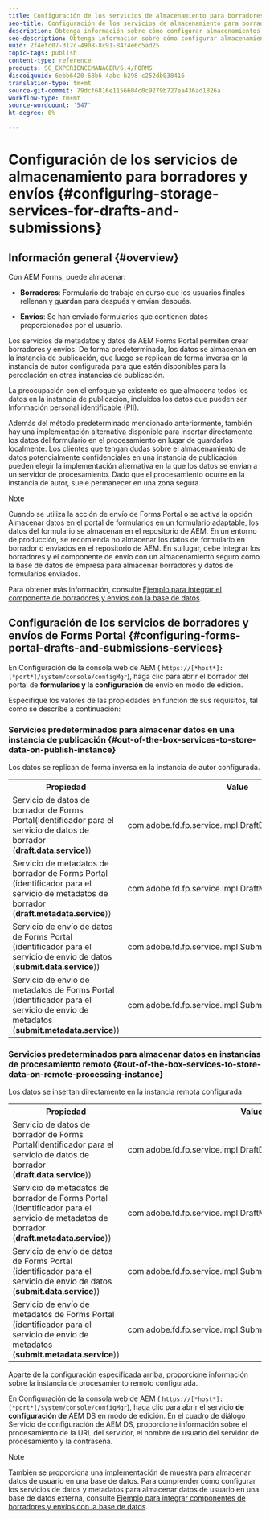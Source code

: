 ```yaml
---
title: Configuración de los servicios de almacenamiento para borradores y envíos
seo-title: Configuración de los servicios de almacenamiento para borradores y envíos
description: Obtenga información sobre cómo configurar almacenamientos para borradores y envíos
seo-description: Obtenga información sobre cómo configurar almacenamientos para borradores y envíos
uuid: 2f4efc07-312c-4908-8c91-84f4e6c5ad25
topic-tags: publish
content-type: reference
products: SG_EXPERIENCEMANAGER/6.4/FORMS
discoiquuid: 6ebb6420-68b6-4abc-b298-c252db038416
translation-type: tm+mt
source-git-commit: 79dcf6816e1156604c0c9279b727ea436ad1826a
workflow-type: tm+mt
source-wordcount: '547'
ht-degree: 0%

---
```



# Configuración de los servicios de almacenamiento para borradores y envíos {#configuring-storage-services-for-drafts-and-submissions}

## Información general {#overview}

Con AEM Forms, puede almacenar:

* **Borradores**: Formulario de trabajo en curso que los usuarios finales rellenan y guardan para después y envían después.

* **Envíos**: Se han enviado formularios que contienen datos proporcionados por el usuario.

Los servicios de metadatos y datos de AEM Forms Portal permiten crear borradores y envíos. De forma predeterminada, los datos se almacenan en la instancia de publicación, que luego se replican de forma inversa en la instancia de autor configurada para que estén disponibles para la percolación en otras instancias de publicación.

La preocupación con el enfoque ya existente es que almacena todos los datos en la instancia de publicación, incluidos los datos que pueden ser Información personal identificable (PII).

Además del método predeterminado mencionado anteriormente, también hay una implementación alternativa disponible para insertar directamente los datos del formulario en el procesamiento en lugar de guardarlos localmente. Los clientes que tengan dudas sobre el almacenamiento de datos potencialmente confidenciales en una instancia de publicación pueden elegir la implementación alternativa en la que los datos se envían a un servidor de procesamiento. Dado que el procesamiento ocurre en la instancia de autor, suele permanecer en una zona segura.

>[!NOTE]
>
>Cuando se utiliza la acción de envío de Forms Portal o se activa la opción Almacenar datos en el portal de formularios en un formulario adaptable, los datos del formulario se almacenan en el repositorio de AEM. En un entorno de producción, se recomienda no almacenar los datos de formulario en borrador o enviados en el repositorio de AEM. En su lugar, debe integrar los borradores y el componente de envío con un almacenamiento seguro como la base de datos de empresa para almacenar borradores y datos de formularios enviados.
>
>Para obtener más información, consulte [Ejemplo para integrar el componente de borradores y envíos con la base de datos](/help/forms/using/integrate-draft-submission-database.md).

## Configuración de los servicios de borradores y envíos de Forms Portal {#configuring-forms-portal-drafts-and-submissions-services}

En Configuración de la consola web de AEM ( `https://[*host*]:[*port*]/system/console/configMgr`), haga clic para abrir el borrador del portal de **formularios y la configuración** de envío en modo de edición.

Especifique los valores de las propiedades en función de sus requisitos, tal como se describe a continuación:

### Servicios predeterminados para almacenar datos en una instancia de publicación {#out-of-the-box-services-to-store-data-on-publish-instance}

Los datos se replican de forma inversa en la instancia de autor configurada.

<table> 
 <tbody>
  <tr>
   <th>Propiedad</th> 
   <th>Value</th> 
  </tr>
  <tr>
   <td>Servicio de datos de borrador de Forms Portal(Identificador para el servicio de datos de borrador (<strong>draft.data.service</strong>))</td> 
   <td>com.adobe.fd.fp.service.impl.DraftDataServiceImpl<br /> </td> 
  </tr>
  <tr>
   <td>Servicio de metadatos de borrador de Forms Portal (identificador para el servicio de metadatos de borrador (<strong>draft.metadata.service</strong>))</td> 
   <td>com.adobe.fd.fp.service.impl.DraftMetadataServiceImpl<br /> </td> 
  </tr>
  <tr>
   <td>Servicio de envío de datos de Forms Portal (identificador para el servicio de envío de datos (<strong>submit.data.service</strong>))</td> 
   <td>com.adobe.fd.fp.service.impl.SubmitDataServiceImpl<br /> </td> 
  </tr>
  <tr>
   <td>Servicio de envío de metadatos de Forms Portal (identificador para el servicio de envío de metadatos (<strong>submit.metadata.service</strong>))</td> 
   <td>com.adobe.fd.fp.service.impl.SubmitMetadataServiceImpl<br /> </td> 
  </tr>
 </tbody>
</table>

### Servicios predeterminados para almacenar datos en instancias de procesamiento remoto {#out-of-the-box-services-to-store-data-on-remote-processing-instance}

Los datos se insertan directamente en la instancia remota configurada

<table> 
 <tbody>
  <tr>
   <th>Propiedad</th> 
   <th>Value</th> 
  </tr>
  <tr>
   <td>Servicio de datos de borrador de Forms Portal(Identificador para el servicio de datos de borrador (<strong>draft.data.service</strong>))</td> 
   <td>com.adobe.fd.fp.service.impl.DraftDataServiceRemoteImpl<br /> </td> 
  </tr>
  <tr>
   <td>Servicio de metadatos de borrador de Forms Portal (identificador para el servicio de metadatos de borrador (<strong>draft.metadata.service</strong>))</td> 
   <td>com.adobe.fd.fp.service.impl.DraftMetadataServiceRemoteImpl<br /> </td> 
  </tr>
  <tr>
   <td>Servicio de envío de datos de Forms Portal (identificador para el servicio de envío de datos (<strong>submit.data.service</strong>))</td> 
   <td>com.adobe.fd.fp.service.impl.SubmitDataServiceRemoteImpl<br /> </td> 
  </tr>
  <tr>
   <td>Servicio de envío de metadatos de Forms Portal (identificador para el servicio de envío de metadatos (<strong>submit.metadata.service</strong>))</td> 
   <td>com.adobe.fd.fp.service.impl.SubmitMetadataServiceRemoteImpl<br /> </td> 
  </tr>
 </tbody>
</table>

Aparte de la configuración especificada arriba, proporcione información sobre la instancia de procesamiento remoto configurada.

En Configuración de la consola web de AEM ( `https://[*host*]:[*port*]/system/console/configMgr`), haga clic para abrir el servicio **de configuración de** AEM DS en modo de edición. En el cuadro de diálogo Servicio de configuración de AEM DS, proporcione información sobre el procesamiento de la URL del servidor, el nombre de usuario del servidor de procesamiento y la contraseña.

>[!NOTE]
>
>También se proporciona una implementación de muestra para almacenar datos de usuario en una base de datos. Para comprender cómo configurar los servicios de datos y metadatos para almacenar datos de usuario en una base de datos externa, consulte [Ejemplo para integrar componentes de borradores y envíos con la base de datos](/help/forms/using/integrate-draft-submission-database.md).

